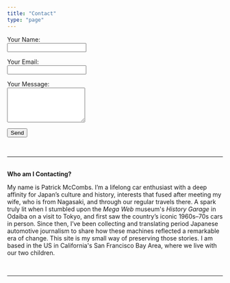 ```yaml
---
title: "Contact"
type: "page"
---
```


<form name="contact" method="POST" data-netlify="true" netlify>
  <input type="hidden" name="form-name" value="contact" />
  
  <p>
    <label>Your Name:<br>
      <input type="text" name="name" required>
    </label>
  </p>
  <p>
    <label>Your Email:<br>
      <input type="email" name="email" required>
    </label>
  </p>
  <p>
    <label>Your Message:<br>
      <textarea name="message" rows="5" required></textarea>
    </label>
  </p>
  <p>
    <button type="submit">Send</button>
  </p>
</form>
<br>

---

<br>
<b>Who am I Contacting?</b>

<p>My name is Patrick McCombs. I’m a lifelong car enthusiast with a deep affinity for Japan’s culture and history, interests that fused after meeting my wife, who is from Nagasaki, and through our regular travels there. A spark truly lit when I stumbled upon the <i>Mega Web</i> museum's <i>History Garage</i> in Odaiba on a visit to Tokyo, and first saw the country’s iconic 1960s–70s cars in person. Since then, I’ve been collecting and translating period Japanese automotive journalism to share how these machines reflected a remarkable era of change. This site is my small way of preserving those stories. I am based in the US in California's San Francisco Bay Area, where we live with our two children.</p>
<br>

---